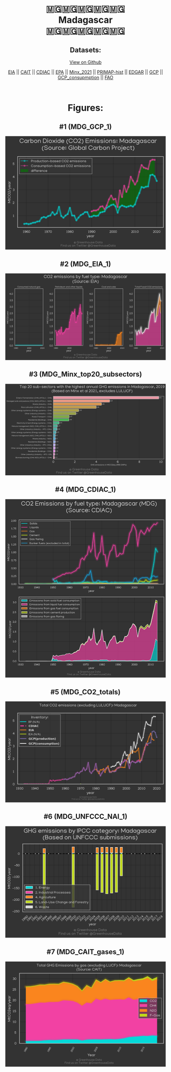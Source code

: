 
<center>
<h1 align="center">
🇲🇬🇲🇬🇲🇬🇲🇬🇲🇬
<br>
Madagascar
<br>
🇲🇬🇲🇬🇲🇬🇲🇬🇲🇬
</h1>
<h2>Datasets:</h2>
<p><a href="https://github.com/dquintani/GreenhouseData/tree/master/country_data/MDG_Madagascar/data">View on Github</a>
<br></p><p><a href="data/MDG_EIA.csv">EIA</a> || <a href="data/MDG_CAIT.csv">CAIT</a> || <a href="data/MDG_CDIAC.csv">CDIAC</a> || <a href="data/MDG_EPA.csv">EPA</a> || <a href="data/MDG_Minx_2021.csv">Minx_2021</a> || <a href="data/MDG_PRIMAP-hist.csv">PRIMAP-hist</a> || <a href="data/MDG_EDGAR.csv">EDGAR</a> || <a href="data/MDG_GCP.csv">GCP</a> || <a href="data/MDG_GCP_consupmption.csv">GCP_consupmption</a> || <a href="data/MDG_FAO.csv">FAO</a></p><p><br></p>
<h1>Figures:</h1><h2>#1 (MDG_GCP_1)</h2>
<p><img alt="" src="figures/MDG_GCP_1.png" /></p><h2>#2 (MDG_EIA_1)</h2>
<p><img alt="" src="figures/MDG_EIA_1.png" /></p><h2>#3 (MDG_Minx_top20_subsectors)</h2>
<p><img alt="" src="figures/MDG_Minx_top20_subsectors.png" /></p><h2>#4 (MDG_CDIAC_1)</h2>
<p><img alt="" src="figures/MDG_CDIAC_1.png" /></p><h2>#5 (MDG_CO2_totals)</h2>
<p><img alt="" src="figures/MDG_CO2_totals.png" /></p><h2>#6 (MDG_UNFCCC_NAI_1)</h2>
<p><img alt="" src="figures/MDG_UNFCCC_NAI_1.png" /></p><h2>#7 (MDG_CAIT_gases_1)</h2>
<p><img alt="" src="figures/MDG_CAIT_gases_1.png" /></p>